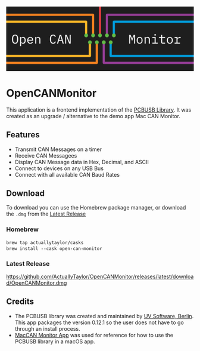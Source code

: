 ![CAN Monitor Banner](assets/banner.png)

# OpenCANMonitor
This application is a frontend implementation of the [PCBUSB Library](https://www.mac-can.com/). It was created as an upgrade / alternative to the demo app Mac CAN Monitor.

## Features
- Transmit CAN Messages on a timer
- Receive CAN Messagees
- Display CAN Message data in Hex, Decimal, and ASCII
- Connect to devices on any USB Bus
- Connect with all available CAN Baud Rates

## Download
To download you can use the Homebrew package manager, or download the `.dmg` from the [Latest Release](https://github.com/ActuallyTaylor/OpenCANMonitor/releases/latest/download/OpenCANMonitor.dmg)

### Homebrew
```
brew tap actuallytaylor/casks
brew install --cask open-can-monitor
```

### Latest Release
https://github.com/ActuallyTaylor/OpenCANMonitor/releases/latest/download/OpenCANMonitor.dmg

## Credits
- The PCBUSB library was created and maintained by [UV Software, Berlin](https://www.mac-can.com/). This app packages the version 0.12.1 so the user does not have to go through an install process.
- [MacCAN Monitor App](https://github.com/mac-can/PCBUSB-Monitor) was used for reference for how to use the PCBUSB library in a macOS app.